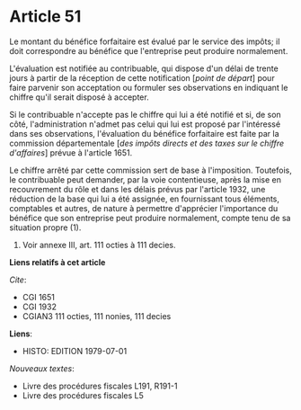 # Article 51

Le montant du bénéfice forfaitaire est évalué par le service des impôts; il doit correspondre au bénéfice que l'entreprise
peut produire normalement.

L'évaluation est notifiée au contribuable, qui dispose d'un délai de trente jours à partir de la réception de cette
notification [*point de départ*] pour faire parvenir son acceptation ou formuler ses observations en indiquant le chiffre
qu'il serait disposé à accepter.

Si le contribuable n'accepte pas le chiffre qui lui a été notifié et si, de son côté, l'administration n'admet pas celui qui
lui est proposé par l'intéressé dans ses observations, l'évaluation du bénéfice forfaitaire est faite par la commission
départementale [*des impôts directs et des taxes sur le chiffre d'affaires*] prévue à l'article 1651.

Le chiffre arrêté par cette commission sert de base à l'imposition. Toutefois, le contribuable peut demander, par la voie
contentieuse, après la mise en recouvrement du rôle et dans les délais prévus par l'article 1932, une réduction de la base
qui lui a été assignée, en fournissant tous éléments, comptables et autres, de nature à permettre d'apprécier l'importance du
bénéfice que son entreprise peut produire normalement, compte tenu de sa situation propre (1).

1)  Voir annexe III, art. 111 octies à 111 decies.

**Liens relatifs à cet article**

_Cite_:

  - CGI 1651
  - CGI 1932
  - CGIAN3 111 octies, 111 nonies, 111 decies

**Liens**:

  - HISTO: EDITION 1979-07-01

_Nouveaux textes_:

  - Livre des procédures fiscales L191, R191-1
  - Livre des procédures fiscales L5
